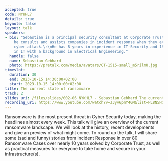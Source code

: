```yaml
---
accepted: true
code: NYKHL7
details: true
keynote: false
layout: talk
speakers:
- bio: "Sebastian is a principal security consultant at Corporate Trust. In his role
    he consults and assists companies in incident response when they experience a
    cyber attack.\r\nHe has 8 years in experience in IT-Security and 18 years experience
    in IT with a background in Electrical Engineering."
  handle: false
  name: Sebastian Gebhard
  photo: https://pretalx.com/media/avatars/CT-1515-small_m5rilmU.jpg
timeslot:
  duration: 30
  end: 2023-10-15 14:30:00+02:00
  start: 2023-10-15 14:00:00+02:00
title: The current state of ransomware
track: 2
slides_uri: /files/slides/002-06_NYKHL7 - Sebastian Gebhard_The current state of ransomware.pdf
recording_uri: https://www.youtube.com/watch?v=J3yv6pmY4GM&list=PL8N5HiRDvZ-dVdLNXf6kC3WDi8AWBS27g&index=19
---
```


Ransomware is the most present threat in Cyber Security today, making the headlines almost every week.
This talk will give an overview of the current ransomware landscape.
We will look at the history, recent developments and give an preview of what might come.
To round up the talk, I will share some (sad and funny) stories from Incident Response in over 80 Ransomware Cases over nearly 10 years solved by Corporate Trust, as well as practical measures for everyone to take home and secure in your infrastructure(s).